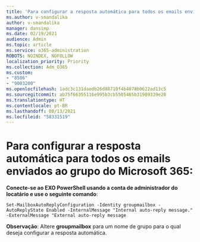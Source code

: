 ```yaml
---
title: 'Para configurar a resposta automática para todos os emails enviados ao grupo do Microsoft 365:'
ms.author: v-smandalika
author: v-smandalika
manager: dansimp
ms.date: 02/19/2021
audience: Admin
ms.topic: article
ms.service: o365-administration
ROBOTS: NOINDEX, NOFOLLOW
localization_priority: Priority
ms.collection: Adm_O365
ms.custom:
- "8586"
- "9003200"
ms.openlocfilehash: 1adc3c131daedb26d88710f4b4078b0622ad13c5
ms.sourcegitcommit: ab75f66355116e995b3cb5505465b31989339e28
ms.translationtype: HT
ms.contentlocale: pt-BR
ms.lasthandoff: 08/13/2021
ms.locfileid: "58331519"
---
```

# <a name="to-configure-auto-reply-for-all-emails-sent-to-microsoft-365-group"></a>Para configurar a resposta automática para todos os emails enviados ao grupo do Microsoft 365:

**Conecte-se ao EXO PowerShell usando a conta de administrador do locatário e use o seguinte comando**:

`Set-MailboxAutoReplyConfiguration -Identity groupmailbox -AutoReplyState Enabled -InternalMessage "Internal auto-reply message." -ExternalMessage "External auto-reply message`

**Observação**: Altere **groupmailbox** para um nome de grupo para o qual deseja configurar a resposta automática.


